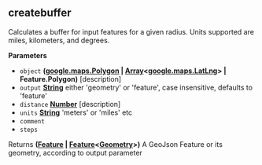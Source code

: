 <!-- Generated by documentation.js. Update this documentation by updating the source code. -->

## createbuffer

Calculates a buffer for input features for a given radius. Units supported are miles, kilometers, and degrees.

**Parameters**

-   `object` **([google.maps.Polygon](https://github.com/amenadiel/google-maps-documentation/blob/master/docs/Polygon.md) \| [Array](https://developer.mozilla.org/en-US/docs/Web/JavaScript/Reference/Global_Objects/Array)&lt;[google.maps.LatLng](https://github.com/amenadiel/google-maps-documentation/blob/master/docs/LatLng.md)> | Feature.Polygon)** [description]
-   `output` **[String](https://developer.mozilla.org/en-US/docs/Web/JavaScript/Reference/Global_Objects/String)** either 'geometry' or 'feature', case insensitive, defaults to 'feature'
-   `distance` **[Number](https://developer.mozilla.org/en-US/docs/Web/JavaScript/Reference/Global_Objects/Number)** [description]
-   `units` **[String](https://developer.mozilla.org/en-US/docs/Web/JavaScript/Reference/Global_Objects/String)** 'meters' or 'miles' etc
-   `comment`  
-   `steps`  

Returns **([Feature](http://geojson.org/geojson-spec.html#feature-objects) \| [Feature](http://geojson.org/geojson-spec.html#feature-objects)&lt;[Geometry](http://geojson.org/geojson-spec.html#geometry)>)** A GeoJson Feature or its geometry, according to output parameter
